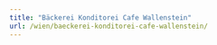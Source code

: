 ```yaml
---
title: "Bäckerei Konditorei Cafe Wallenstein"
url: /wien/baeckerei-konditorei-cafe-wallenstein/
---
```

